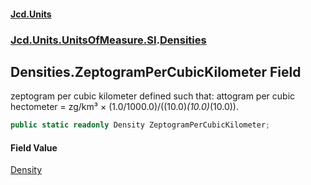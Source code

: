 #### [Jcd.Units](index.md 'index')
### [Jcd.Units.UnitsOfMeasure.SI](Jcd.Units.UnitsOfMeasure.SI.md 'Jcd.Units.UnitsOfMeasure.SI').[Densities](Densities.md 'Jcd.Units.UnitsOfMeasure.SI.Densities')

## Densities.ZeptogramPerCubicKilometer Field

zeptogram per cubic kilometer defined such that: attogram per cubic hectometer = zg/km³ ×
(1.0/1000.0)/((10.0)*(10.0)*(10.0)).

```csharp
public static readonly Density ZeptogramPerCubicKilometer;
```

#### Field Value
[Density](Density.md 'Jcd.Units.UnitTypes.Density')